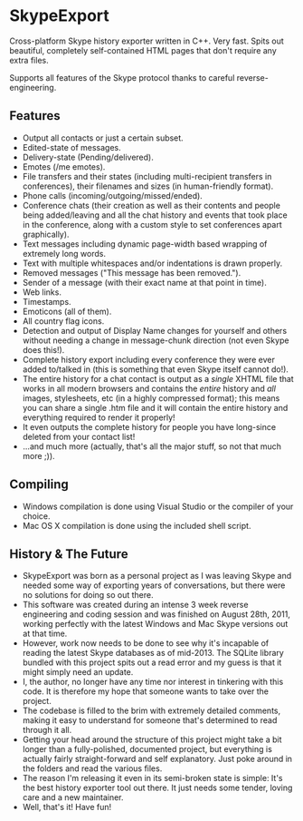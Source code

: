 # SkypeExport

Cross-platform Skype history exporter written in C++. Very fast. Spits out beautiful, completely self-contained HTML pages that don't require any extra files.

Supports all features of the Skype protocol thanks to careful reverse-engineering.

## Features

* Output all contacts or just a certain subset.
* Edited-state of messages.
* Delivery-state (Pending/delivered).
* Emotes (/me emotes).
* File transfers and their states (including multi-recipient transfers in conferences), their filenames and sizes (in human-friendly format).
* Phone calls (incoming/outgoing/missed/ended).
* Conference chats (their creation as well as their contents and people being added/leaving and all the chat history and events that took place in the conference, along with a custom style to set conferences apart graphically).
* Text messages including dynamic page-width based wrapping of extremely long words.
* Text with multiple whitespaces and/or indentations is drawn properly.
* Removed messages ("This message has been removed.").
* Sender of a message (with their exact name at that point in time).
* Web links.
* Timestamps.
* Emoticons (all of them).
* All country flag icons.
* Detection and output of Display Name changes for yourself and others without needing a change in message-chunk direction (not even Skype does this!).
* Complete history export including every conference they were ever added to/talked in (this is something that even Skype itself cannot do!).
* The entire history for a chat contact is output as a *single* XHTML file that works in all modern browsers and contains the *entire* history and *all* images, stylesheets, etc (in a highly compressed format); this means you can share a single .htm file and it will contain the entire history and everything required to render it properly!
* It even outputs the complete history for people you have long-since deleted from your contact list!
* ...and much more (actually, that's all the major stuff, so not that much more ;)).

## Compiling

* Windows compilation is done using Visual Studio or the compiler of your choice.
* Mac OS X compilation is done using the included shell script.

## History & The Future

* SkypeExport was born as a personal project as I was leaving Skype and needed some way of exporting years of conversations, but there were no solutions for doing so out there.
* This software was created during an intense 3 week reverse engineering and coding session and was finished on August 28th, 2011, working perfectly with the latest Windows and Mac Skype versions out at that time.
* However, work now needs to be done to see why it's incapable of reading the latest Skype databases as of mid-2013. The SQLite library bundled with this project spits out a read error and my guess is that it might simply need an update.
* I, the author, no longer have any time nor interest in tinkering with this code. It is therefore my hope that someone wants to take over the project.
* The codebase is filled to the brim with extremely detailed comments, making it easy to understand for someone that's determined to read through it all.
* Getting your head around the structure of this project might take a bit longer than a fully-polished, documented project, but everything is actually fairly straight-forward and self explanatory. Just poke around in the folders and read the various files.
* The reason I'm releasing it even in its semi-broken state is simple: It's the best history exporter tool out there. It just needs some tender, loving care and a new maintainer.
* Well, that's it! Have fun!

